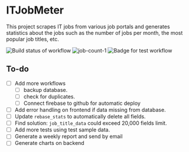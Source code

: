 # ITJobMeter

This project scrapes IT jobs from various job portals and generates statistics
about the jobs such as the number of jobs per month, the most popular
job titles, etc.

![Build status of workflow](https://github.com/Amirtheahmed/itjobmeter/actions/workflows/scrape.yml/badge.svg) ![job-count-1](https://img.shields.io/badge/Total%20jobs%20scraped-184064-orange) ![Badge for test workflow](https://github.com/Amirtheahmed/itjobmeter/actions/workflows/test.yml/badge.svg)

## To-do
* [ ] Add more workflows
    * [ ] backup database.
    * [ ] check for duplicates.
    * [ ] Connect firebase to github for automatic deploy
* [ ] Add error handling on frontend if data missing from database.
* [ ] Update `rebase_stats` to automatically delete all fields.
* [ ] Find solution: `job_title_data` could exceed 20,000 fields limit.
* [ ] Add more tests using test sample data.
* [ ] Generate a weekly report and send by email
* [ ] Generate charts on backend